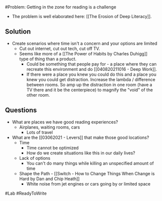 #Problem: Getting in the zone for reading is a challenge

- The problem is well elaborated here: [[The Erosion of Deep Literacy]]. 

## Solution
- Create scenarios where time isn't a concern and your options are limited
	- Cut out internet, cut out tech, cut off TV.
	- Seems like more of a [[The Power of Habits by Charles Duhigg]] type of thing than a product.
		- Could be something that people pay for - a place where they can recreate this environment and do [[040820211016 - Deep Work]]. 
		- If there were a place you knew you could do this and a place you knew you could get distraction. Increase the lambda / difference between rooms. So amp up the distraction in one room (have a TV there and it be the centerpiece) to magnify the "void" of the other room.

## Questions
- What are places we have good reading experiences? 
	- Airplanes, waiting rooms, cars
		- Lots of travel
- What are the [[03062021 - Levers]] that make those good locations?
	- Time
		- Time cannot be optimized
		- How do we create situations like this in our daily lives?
	- Lack of options	
		- You can't do many things while killing an unspecified amount of time
	- Shape the Path - [[Switch - How to Change Things When Change is Hard by Dan and Chip Heath]]
		- White noise from jet engines or cars going by or limited space


#Lab #ReadyToWrite 